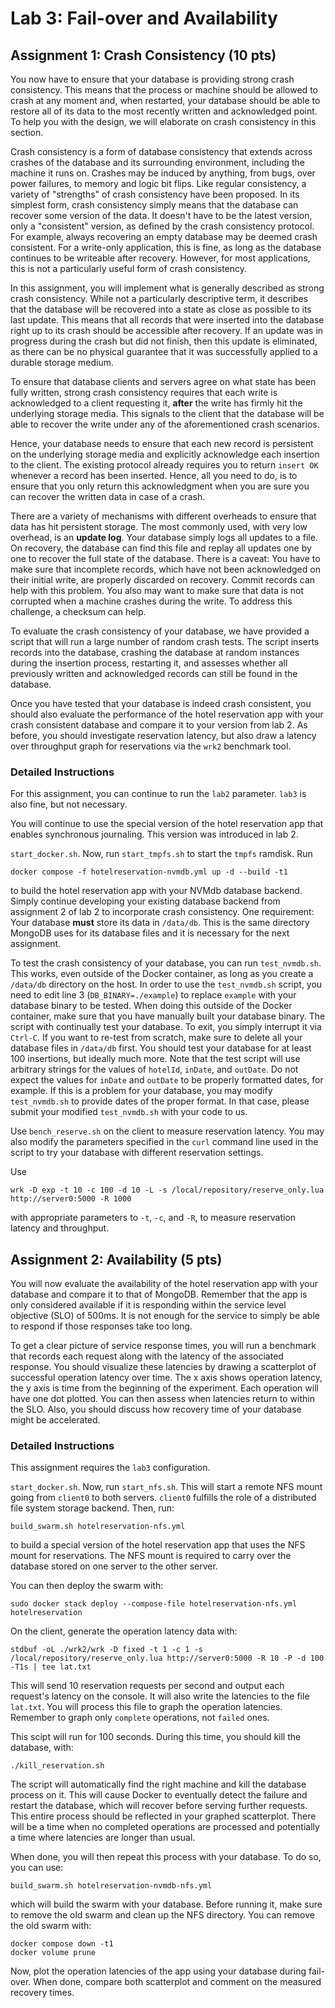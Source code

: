 # Lab 3: Fail-over and Availability

## Assignment 1: Crash Consistency (10 pts)

You now have to ensure that your database is providing strong crash
consistency. This means that the process or machine should be allowed
to crash at any moment and, when restarted, your database should be
able to restore all of its data to the most recently written and
acknowledged point. To help you with the design, we will elaborate on
crash consistency in this section.

Crash consistency is a form of database consistency that extends
across crashes of the database and its surrounding environment,
including the machine it runs on. Crashes may be induced by anything,
from bugs, over power failures, to memory and logic bit flips. Like
regular consistency, a variety of "strengths" of crash consistency
have been proposed. In its simplest form, crash consistency simply
means that the database can recover some version of the data. It
doesn't have to be the latest version, only a "consistent" version, as
defined by the crash consistency protocol. For example, always
recovering an empty database may be deemed crash consistent. For a
write-only application, this is fine, as long as the database
continues to be writeable after recovery. However, for most
applications, this is not a particularly useful form of crash
consistency.

In this assignment, you will implement what is generally described as
strong crash consistency. While not a particularly descriptive term,
it describes that the database will be recovered into a state as close
as possible to its last update. This means that all records that were
inserted into the database right up to its crash should be accessible
after recovery. If an update was in progress during the crash but did
not finish, then this update is eliminated, as there can be no
physical guarantee that it was successfully applied to a durable
storage medium.

To ensure that database clients and servers agree on what state has
been fully written, strong crash consistency requires that each write
is acknowledged to a client requesting it, **after** the write has
firmly hit the underlying storage media. This signals to the client
that the database will be able to recover the write under any of the
aforementioned crash scenarios.

Hence, your database needs to ensure that each new record is
persistent on the underlying storage media and explicitly acknowledge
each insertion to the client. The existing protocol already requires
you to return `insert OK` whenever a record has been inserted. Hence,
all you need to do, is to ensure that you only return this
acknowledgment when you are sure you can recover the written data in
case of a crash.

There are a variety of mechanisms with different overheads to ensure
that data has hit persistent storage. The most commonly used, with
very low overhead, is an **update log**. Your database simply logs all
updates to a file. On recovery, the database can find this file and
replay all updates one by one to recover the full state of the
database. There is a caveat: You have to make sure that incomplete
records, which have not been acknowledged on their initial write, are
properly discarded on recovery. Commit records can help with this
problem. You also may want to make sure that data is not corrupted
when a machine crashes during the write. To address this challenge, a
checksum can help.

To evaluate the crash consistency of your database, we have provided a
script that will run a large number of random crash tests. The script
inserts records into the database, crashing the database at random
instances during the insertion process, restarting it, and assesses
whether all previously written and acknowledged records can still be
found in the database.

Once you have tested that your database is indeed crash consistent,
you should also evaluate the performance of the hotel reservation app
with your crash consistent database and compare it to your version
from lab 2. As before, you should investigate reservation latency, but
also draw a latency over throughput graph for reservations via the
`wrk2` benchmark tool.

### Detailed Instructions

For this assignment, you can continue to run the `lab2`
parameter. `lab3` is also fine, but not necessary.

You will continue to use the special version of the hotel reservation
app that enables synchronous journaling. This version was introduced
in lab 2.

`start_docker.sh`. Now, run `start_tmpfs.sh` to start the `tmpfs`
ramdisk. Run

```console
docker compose -f hotelreservation-nvmdb.yml up -d --build -t1
```

to build the hotel reservation app with your NVMdb database
backend. Simply continue developing your existing database backend
from assignment 2 of lab 2 to incorporate crash consistency. One
requirement: Your database **must** store its data in
`/data/db`. This is the same directory MongoDB uses for its database
files and it is necessary for the next assignment.

To test the crash consistency of your database, you can run
`test_nvmdb.sh`. This works, even outside of the Docker container, as
long as you create a `/data/db` directory on the host. In order to use
the `test_nvmdb.sh` script, you need to edit line 3
(`DB_BINARY=./example`) to replace `example` with your database binary
to be tested. When doing this outside of the Docker container, make
sure that you have manually built your database binary. The script
with continually test your database. To exit, you simply interrupt it
via `Ctrl-C`. If you want to re-test from scratch, make sure to delete
all your database files in `/data/db` first. You should test your
database for at least 100 insertions, but ideally much more. Note that
the test script will use arbitrary strings for the values of
`hotelId`, `inDate`, and `outDate`. Do not expect the values for
`inDate` and `outDate` to be properly formatted dates, for example. If
this is a problem for your database, you may modify `test_nvmdb.sh` to
provide dates of the proper format. In that case, please submit your
modified `test_nvmdb.sh` with your code to us.

Use `bench_reserve.sh` on the client to measure reservation
latency. You may also modify the parameters specified in the `curl`
command line used in the script to try your database with different
reservation settings.

Use

```console
wrk -D exp -t 10 -c 100 -d 10 -L -s /local/repository/reserve_only.lua http://server0:5000 -R 1000
```

with appropriate parameters to `-t`, `-c`, and `-R`, to measure
reservation latency and throughput.

## Assignment 2: Availability (5 pts)

You will now evaluate the availability of the hotel reservation app
with your database and compare it to that of MongoDB. Remember that
the app is only considered available if it is responding within the
service level objective (SLO) of 500ms. It is not enough for the
service to simply be able to respond if those responses take too long.

To get a clear picture of service response times, you will run a
benchmark that records each request along with the latency of the
associated response. You should visualize these latencies by drawing a
scatterplot of successful operation latency over time. The x axis
shows operation latency, the y axis is time from the beginning of the
experiment. Each operation will have one dot plotted. You can then
assess when latencies return to within the SLO. Also, you should
discuss how recovery time of your database might be accelerated.

### Detailed Instructions

This assignment requires the `lab3` configuration.

`start_docker.sh`. Now, run `start_nfs.sh`. This will start a remote NFS mount
going from `client0` to both servers. `client0` fulfills the role of a
distributed file system storage backend. Then, run:

```console
build_swarm.sh hotelreservation-nfs.yml
```

to build a special version of the hotel reservation app that uses the
NFS mount for reservations. The NFS mount is required to carry over
the database stored on one server to the other server.

You can then deploy the swarm with:

```console
sudo docker stack deploy --compose-file hotelreservation-nfs.yml hotelreservation
```

On the client, generate the operation latency data with:

```console
stdbuf -oL ./wrk2/wrk -D fixed -t 1 -c 1 -s /local/repository/reserve_only.lua http://server0:5000 -R 10 -P -d 100 -T1s | tee lat.txt
```

This will send 10 reservation requests per second and output each
request's latency on the console. It will also write the latencies to
the file `lat.txt`. You will process this file to graph the operation
latencies. Remember to graph only `complete` operations, not `failed`
ones.

This scipt will run for 100 seconds. During this time, you should kill
the database, with:

```console
./kill_reservation.sh
```

The script will automatically find the right machine and kill the
database process on it. This will cause Docker to eventually detect
the failure and restart the database, which will recover before
serving further requests. This entire process should be reflected in
your graphed scatterplot. There will be a time when no completed
operations are processed and potentially a time where latencies are
longer than usual.

When done, you will then repeat this process with your database. To do
so, you can use:

```console
build_swarm.sh hotelreservation-nvmdb-nfs.yml
```

which will build the swarm with your database. Before running it, make
sure to remove the old swarm and clean up the NFS directory. You can
remove the old swarm with:

```console
docker compose down -t1
docker volume prune
```

Now, plot the operation latencies of the app using your database
during fail-over. When done, compare both scatterplot and comment on
the measured recovery times.
